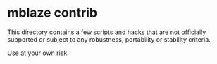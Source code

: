 # mblaze contrib

This directory contains a few scripts and hacks that are not
officially supported or subject to any robustness, portability or
stability criteria.

Use at your own risk.

